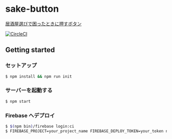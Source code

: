 # sake-button

[居酒屋選びで困ったときに押すボタン](https://sake-button-cbb77.firebaseapp.com)

[![CircleCI](https://circleci.com/gh/ichigotake/sake-button.svg?style=svg)](https://circleci.com/gh/ichigotake/sake-button)

## Getting started

### セットアップ

```bash
$ npm install && npm run init
```

### サーバーを起動する

```bash
$ npm start
```

### Firebase へデプロイ

```bash
$ $(npm bin)/firebase login:ci
$ FIREBASE_PROJECT=your_project_name FIREBASE_DEPLOY_TOKEN=your_token npm run deploy
```
